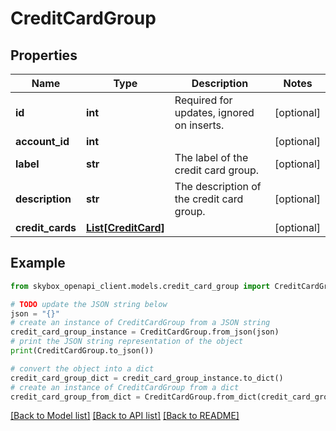 # CreditCardGroup


## Properties

Name | Type | Description | Notes
------------ | ------------- | ------------- | -------------
**id** | **int** | Required for updates, ignored on inserts. | [optional] 
**account_id** | **int** |  | [optional] 
**label** | **str** | The label of the credit card group. | [optional] 
**description** | **str** | The description of the credit card group. | [optional] 
**credit_cards** | [**List[CreditCard]**](CreditCard.md) |  | [optional] 

## Example

```python
from skybox_openapi_client.models.credit_card_group import CreditCardGroup

# TODO update the JSON string below
json = "{}"
# create an instance of CreditCardGroup from a JSON string
credit_card_group_instance = CreditCardGroup.from_json(json)
# print the JSON string representation of the object
print(CreditCardGroup.to_json())

# convert the object into a dict
credit_card_group_dict = credit_card_group_instance.to_dict()
# create an instance of CreditCardGroup from a dict
credit_card_group_from_dict = CreditCardGroup.from_dict(credit_card_group_dict)
```
[[Back to Model list]](../README.md#documentation-for-models) [[Back to API list]](../README.md#documentation-for-api-endpoints) [[Back to README]](../README.md)


